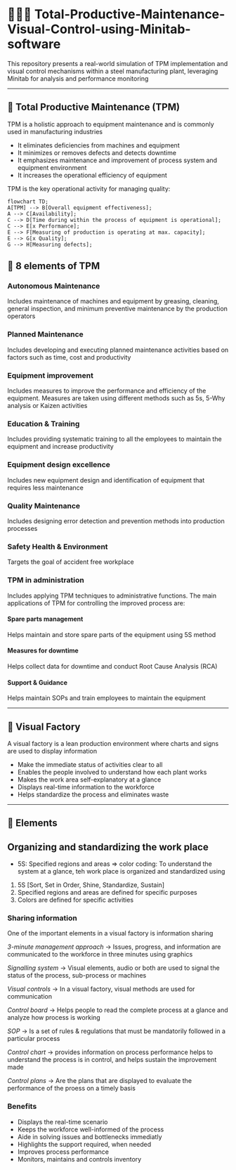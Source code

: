 # 🚣🏼‍♂️ Total-Productive-Maintenance-Visual-Control-using-Minitab-software
This repository presents a real-world simulation of TPM implementation and visual control mechanisms within a steel manufacturing plant, leveraging Minitab for analysis and performance monitoring

---

## 🧢 Total Productive Maintenance (TPM)
TPM is a holistic approach to equipment maintenance and is commonly used in manufacturing industries
- It eliminates deficiencies from machines and equipment
- It minimizes or removes defects and detects downtime
- It emphasizes maintenance and improvement of process system and equipment environment
- It increases the operational efficiency of equipment

TPM is the key operational activity for managing quality:

```mermaid
flowchart TD;
A[TPM] --> B[Overall equipment effectiveness];
A --> C[Availability];
C --> D[Time during within the process of equipment is operational];
C --> E[x Performance];
E --> F[Measuring of production is operating at max. capacity];
E --> G[x Quality];
G --> H[Measuring defects];
```
## 🦧 8 elements of TPM
### Autonomous Maintenance
Includes maintenance of machines and equipment by greasing, cleaning, general inspection, and minimum preventive maintenance by the production operators

### Planned Maintenance
Includes developing and executing planned maintenance activities based on factors such as time, cost and productivity

### Equipment improvement
Includes measures to improve the performance and efficiency of the equipment. Measures are taken using different methods such as 5s, 5-Why analysis or Kaizen activities

### Education & Training
Includes providing systematic training to all the employees to maintain the equipment and increase productivity

### Equipment design excellence
Includes new equipment design and identification of equipment that requires less maintenance

### Quality Maintenance
Includes designing error detection and prevention methods into production processes

### Safety Health & Environment
Targets the goal of accident free workplace

### TPM in administration
Includes applying TPM techniques to administrative functions. The main applications of TPM for controlling the improved process are:

#### Spare parts management
Helps maintain and store spare parts of the equipment using 5S method

#### Measures for downtime
Helps collect data for downtime and conduct Root Cause Analysis (RCA)

#### Support & Guidance
Helps maintain SOPs and train employees to maintain the equipment

---

## 🛵 Visual Factory
A visual factory is a lean production environment where charts and signs are used to display information
- Make the immediate status of activities clear to all
- Enables the people involved to understand how each plant works
- Makes the work area self-explanatory at a glance
- Displays real-time information to the workforce
- Helps standardize the process and eliminates waste

---

## 🚂 Elements
## Organizing and standardizing the work place
- 5S: Specified regions and areas => color coding: To understand the system at a glance, teh work place is organized and standardized using

1. 5S [Sort, Set in Order, Shine, Standardize, Sustain]
2. Specified regions and areas are defined for specific purposes
3. Colors are defined for specific activities

### Sharing information
One of the important elements in a visual factory is information sharing

*3-minute management approach* -> Issues, progress, and information are communicated to the workforce in three minutes using graphics

*Signalling system* -> Visual elements, audio or both are used to signal the status of the process, sub-process or machines

*Visual controls* -> In a visual factory, visual methods are used for communication

*Control board* -> Helps people to read the complete process at a glance and analyze how process is working

*SOP* -> Is a set of rules & regulations that must be mandatorily followed in a particular process

*Control chart* -> provides information on process performance helps to understand the process is in control, and helps sustain the improvement made

*Control plans* -> Are the plans that are displayed to evaluate the performance of the proess on a timely basis 

### Benefits
- Displays the real-time scenario
- Keeps the workforce well-informed of the process
- Aide in solving issues and bottlenecks immediatly
- Highlights the support required, when needed
- Improves process performance
- Monitors, maintains and controls inventory

